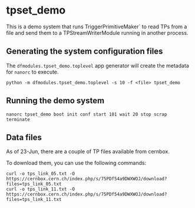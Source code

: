 # tpset_demo

This is a demo system that runs TriggerPrimitiveMaker` to read TPs
from a file and send them to a TPStreamWriterModule running in another process.

## Generating the system configuration files

The `dfmodules.tpset_demo.toplevel` app generator will create the metadata
for `nanorc` to execute.

```
python -m dfmodules.tpset_demo.toplevel -s 10 -f <file> tpset_demo
```

## Running the demo system

```
nanorc tpset_demo boot init conf start 101 wait 20 stop scrap terminate
```

## Data files

As of 23-Jun, there are a couple of TP files available from cernbox.

To download them, you can use the following commands:

    curl -o tps_link_05.txt -O https://cernbox.cern.ch/index.php/s/75PDf54a9DWXWOJ/download?files=tps_link_05.txt
    curl -o tps_link_11.txt -O https://cernbox.cern.ch/index.php/s/75PDf54a9DWXWOJ/download?files=tps_link_11.txt
